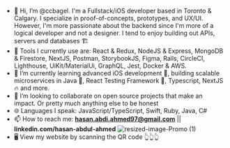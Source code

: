 - 👋 Hi, I’m @ccbagel. I'm a Fullstack/iOS developer based in Toronto & Calgary. I specialize in proof-of-concepts, prototypes, and UX/UI. However, I'm more passionate about the backend since I'm more of a logical developer and not a designer. I tend to enjoy building out APIs, servers and databases 🏗️
- 🧰 Tools I currently use are: React & Redux, NodeJS & Express, MongoDB & Firestore, NextJS, Postman, StorybookJS, Figma, Rails, CircleCI, Lighthouse, UiKit/MaterialUi, GraphQL, Jest, Docker & AWS.
- 🌱 I’m currently learning advanced iOS development 📱, building scalable microservices in Java 🤏, React Testing Framework 🧪, Typescript, NextJS 🔥 and more. 
- 🤝 I’m looking to collaborate on open source projects that make an impact. Or pretty much anything else to be honest 
- 🌐 Languages I speak: JavaScript/TypeScript, Swift, Ruby, Java, C#
- 📫 How to reach me: **hasan.abdi.ahmed97@gmail.com** || **linkedin.com/hasan-abdul-ahmed** 
![resized-image-Promo (1)](https://user-images.githubusercontent.com/72423262/116749600-2d674880-a9cf-11eb-860f-a902c15c477a.jpeg)
- 🖥️ View my website by scanning the QR code 👆👆👆

